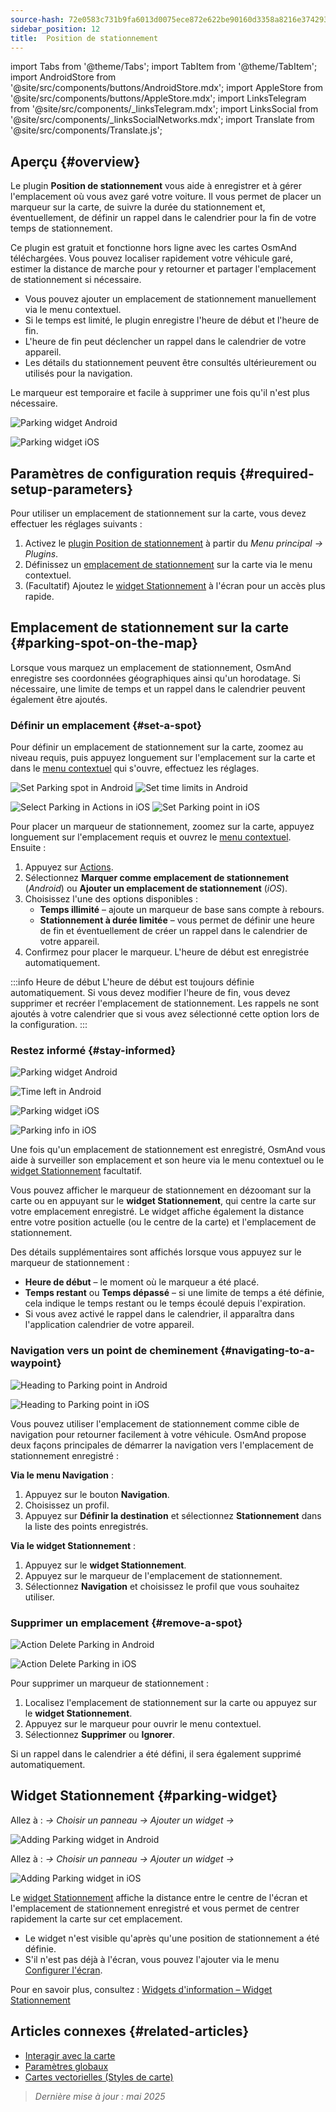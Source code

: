 ```yaml
---
source-hash: 72e0583c731b9fa6013d0075ece872e622be90160d3358a8216e374293cf5f00
sidebar_position: 12
title:  Position de stationnement
---
```

import Tabs from '@theme/Tabs';
import TabItem from '@theme/TabItem';
import AndroidStore from '@site/src/components/buttons/AndroidStore.mdx';
import AppleStore from '@site/src/components/buttons/AppleStore.mdx';
import LinksTelegram from '@site/src/components/_linksTelegram.mdx';
import LinksSocial from '@site/src/components/_linksSocialNetworks.mdx';
import Translate from '@site/src/components/Translate.js';



## Aperçu {#overview}

Le plugin **Position de stationnement** vous aide à enregistrer et à gérer l'emplacement où vous avez garé votre voiture. Il vous permet de placer un marqueur sur la carte, de suivre la durée du stationnement et, éventuellement, de définir un rappel dans le calendrier pour la fin de votre temps de stationnement.

Ce plugin est gratuit et fonctionne hors ligne avec les cartes OsmAnd téléchargées. Vous pouvez localiser rapidement votre véhicule garé, estimer la distance de marche pour y retourner et partager l'emplacement de stationnement si nécessaire.

- Vous pouvez ajouter un emplacement de stationnement manuellement via le menu contextuel.
- Si le temps est limité, le plugin enregistre l'heure de début et l'heure de fin.
- L'heure de fin peut déclencher un rappel dans le calendrier de votre appareil.
- Les détails du stationnement peuvent être consultés ultérieurement ou utilisés pour la navigation.

Le marqueur est temporaire et facile à supprimer une fois qu'il n'est plus nécessaire.

<Tabs groupId="operating-systems" queryString="current-os">

<TabItem value="android" label="Android">

![Parking widget Android](@site/static/img/plugins/parking/parking_widget_android.png)

</TabItem>

<TabItem value="ios" label="iOS">

![Parking widget iOS](@site/static/img/plugins/parking/parking_widget_ios.png)

</TabItem>

</Tabs>


## Paramètres de configuration requis {#required-setup-parameters}

Pour utiliser un emplacement de stationnement sur la carte, vous devez effectuer les réglages suivants :

1. Activez le [plugin Position de stationnement](../plugins/index.md#enable--disable) à partir du *Menu principal → Plugins*.  
2. Définissez un [emplacement de stationnement](#set-a-spot) sur la carte via le menu contextuel.
3. (Facultatif) Ajoutez le [widget Stationnement](#parking-widget) à l'écran pour un accès plus rapide.  


## Emplacement de stationnement sur la carte {#parking-spot-on-the-map}

Lorsque vous marquez un emplacement de stationnement, OsmAnd enregistre ses coordonnées géographiques ainsi qu'un horodatage. Si nécessaire, une limite de temps et un rappel dans le calendrier peuvent également être ajoutés.


### Définir un emplacement {#set-a-spot}

Pour définir un emplacement de stationnement sur la carte, zoomez au niveau requis, puis appuyez longuement sur l'emplacement sur la carte et dans le [menu contextuel](../map/map-context-menu.md) qui s'ouvre, effectuez les réglages.

<Tabs groupId="operating-systems" queryString="current-os">

<TabItem value="android" label="Android">

![Set Parking spot in Android](@site/static/img/plugins/parking/and_set_p_point_limit.png) ![Set time limits in Android](@site/static/img/plugins/parking/and_set_p_point4_.png)

</TabItem>

<TabItem value="ios" label="iOS">

![Select Parking in Actions in iOS](@site/static/img/plugins/parking/ios_set_p_point2.png)  ![Set Parking point in iOS](@site/static/img/plugins/parking/ios_set_p_point3_-2.png)

</TabItem>

</Tabs>

Pour placer un marqueur de stationnement, zoomez sur la carte, appuyez longuement sur l'emplacement requis et ouvrez le [menu contextuel](../map/map-context-menu.md). Ensuite :

1. Appuyez sur [Actions](../map/map-context-menu#actions).
2. Sélectionnez **Marquer comme emplacement de stationnement** (*Android*) ou **Ajouter un emplacement de stationnement** (*iOS*).
3. Choisissez l'une des options disponibles :
   - **Temps illimité** – ajoute un marqueur de base sans compte à rebours.
   - **Stationnement à durée limitée** – vous permet de définir une heure de fin et éventuellement de créer un rappel dans le calendrier de votre appareil.
4. Confirmez pour placer le marqueur. L'heure de début est enregistrée automatiquement.

:::info Heure de début
L'heure de début est toujours définie automatiquement. Si vous devez modifier l'heure de fin, vous devez supprimer et recréer l'emplacement de stationnement. Les rappels ne sont ajoutés à votre calendrier que si vous avez sélectionné cette option lors de la configuration.
:::


### Restez informé {#stay-informed}

<Tabs groupId="operating-systems" queryString="current-os">

<TabItem value="android" label="Android">

![Parking widget Android](@site/static/img/plugins/parking/parking_widget_android.png)

![Time left in Android](@site/static/img/plugins/parking/and_parking_info_left.png)

</TabItem>

<TabItem value="ios" label="iOS">

![Parking widget iOS](@site/static/img/plugins/parking/parking_widget_ios.png)

![Parking info in iOS](@site/static/img/plugins/parking/ios_parking_info.png)


</TabItem>

</Tabs>

Une fois qu'un emplacement de stationnement est enregistré, OsmAnd vous aide à surveiller son emplacement et son heure via le menu contextuel ou le [widget Stationnement](#parking-widget) facultatif.

Vous pouvez afficher le marqueur de stationnement en dézoomant sur la carte ou en appuyant sur le **widget Stationnement**, qui centre la carte sur votre emplacement enregistré. Le widget affiche également la distance entre votre position actuelle (ou le centre de la carte) et l'emplacement de stationnement.

Des détails supplémentaires sont affichés lorsque vous appuyez sur le marqueur de stationnement :

- **Heure de début** – le moment où le marqueur a été placé.
- **Temps restant** ou **Temps dépassé** – si une limite de temps a été définie, cela indique le temps restant ou le temps écoulé depuis l'expiration.
- Si vous avez activé le rappel dans le calendrier, il apparaîtra dans l'application calendrier de votre appareil.


### Navigation vers un point de cheminement {#navigating-to-a-waypoint}

<Tabs groupId="operating-systems" queryString="current-os">

<TabItem value="android" label="Android">

![Heading to Parking point in Android](@site/static/img/plugins/parking/and_navigating_to_parking.png)

</TabItem>

<TabItem value="ios" label="iOS">

![Heading to Parking point in iOS](@site/static/img/plugins/parking/ios_going_to_parking.png)

</TabItem>

</Tabs>

Vous pouvez utiliser l'emplacement de stationnement comme cible de navigation pour retourner facilement à votre véhicule. OsmAnd propose deux façons principales de démarrer la navigation vers l'emplacement de stationnement enregistré :

**Via le menu Navigation** :

  1. Appuyez sur le bouton **Navigation**.  
  2. Choisissez un profil.  
  3. Appuyez sur **Définir la destination** et sélectionnez **Stationnement** dans la liste des points enregistrés.

**Via le widget Stationnement** :

  1. Appuyez sur le **widget Stationnement**.  
  2. Appuyez sur le marqueur de l'emplacement de stationnement.  
  3. Sélectionnez **Navigation** et choisissez le profil que vous souhaitez utiliser.


### Supprimer un emplacement {#remove-a-spot}

<Tabs groupId="operating-systems" queryString="current-os">

<TabItem value="android" label="Android">

![Action Delete Parking in Android](@site/static/img/map/context_menu_limited_parking.png)

</TabItem>

<TabItem value="ios" label="iOS">

<!-- ![Action Delete Parking in Android](@site/static/img/map/context_menu_limited_parking.png) -->
  
![Action Delete Parking in iOS](@site/static/img/map/context_menu_limited_parking_ios.png)

</TabItem>

</Tabs>

Pour supprimer un marqueur de stationnement :

1. Localisez l'emplacement de stationnement sur la carte ou appuyez sur le **widget Stationnement**.
2. Appuyez sur le marqueur pour ouvrir le menu contextuel.
3. Sélectionnez **Supprimer** ou **Ignorer**.

Si un rappel dans le calendrier a été défini, il sera également supprimé automatiquement.


## Widget Stationnement {#parking-widget}

<Tabs groupId="operating-systems" queryString="current-os">

<TabItem value="android" label="Android">

Allez à : *<Translate android="true" ids="shared_string_menu,map_widget_config"/> → Choisir un panneau → Ajouter un widget → <Translate android="true" ids="map_widget_parking"/>*  

![Adding Parking widget in Android](@site/static/img/plugins/parking/and_adding_parking_widget_andr.png)

</TabItem>

<TabItem value="ios" label="iOS">

Allez à : *<Translate ios="true" ids="shared_string_menu,layer_map_appearance"/> → Choisir un panneau → Ajouter un widget → <Translate ios="true" ids="parking_place"/>*  

![Adding Parking widget in iOS](@site/static/img/plugins/parking/ios_adding_parking_widget-2.png)

</TabItem>

</Tabs>

Le [widget Stationnement](../widgets/info-widgets.md#parking-widget) affiche la distance entre le centre de l'écran et l'emplacement de stationnement enregistré et vous permet de centrer rapidement la carte sur cet emplacement.

- Le widget n'est visible qu'après qu'une position de stationnement a été définie.
- S'il n'est pas déjà à l'écran, vous pouvez l'ajouter via le menu [Configurer l'écran](../widgets/configure-screen.md).

Pour en savoir plus, consultez : [Widgets d'information – Widget Stationnement](https://osmand.net/docs/user/widgets/info-widgets#parking-widget)


## Articles connexes {#related-articles}

- [Interagir avec la carte](../../user/map/interact-with-map.md)
- [Paramètres globaux](../../user/personal/global-settings.md)
- [Cartes vectorielles (Styles de carte)](../../user/map/vector-maps.md)

> *Dernière mise à jour : mai 2025*